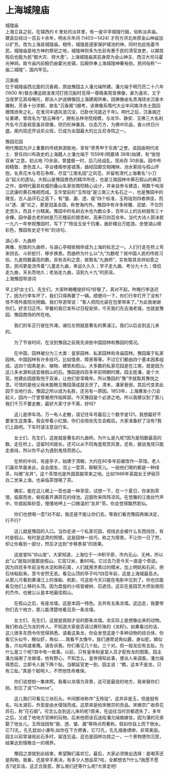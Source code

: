 # 上海城隍庙  
城隍庙  
上海立县之前，在镇西约 6 里处的淡井里，有一座华亭城隍行殿，俗称淡井庙。建县后经过一百五十余年，明永乐年间 (1403—1424) 才将方洪北岸原金山神庙加以扩充，改为上海县城隍庙。相传，城隍是道家保护城池的神，同时也庇佑着市民，城隍庙是地方神的祭祀之地，城隍神则多为生前有惠于民的清官良吏，以期其殁后也能为民“御大灾、捍大患”。上海城隍庙其前身原为金山神主、西汉大司马霍光神祠，故今庙内前殿仍由霍光坐镇，后殿供奉上海城隍神秦裕伯，民间俗称“一庙二城隍”，国内罕见。  

沉香阁  
位于城隍庙西北面的沉香阁，原由豫园主人潘允端所建。潘允端于明万历二十八年(1600 年)督办漕运疏浚淮河打捞沉船时觅得一尊精美观音佛像，甚为喜欢，又于当夜梦见其母嘱托，即派人护送佛像回上海建阁供奉。因佛像由名贵海琼水沉香木雕制，芳香十分浓郁，故名“沉香阁”(据考，该佛像系隋代大业年间南洋赤土国回赠隋炀帝之礼，在淮河中遇风浪沉没，已卧伏河底近千年)。明代之后，沉香阁迁址重建，曾改名为“慈云禅寺”，拥有丛林寺院规模，与龙华、静安、玉佛三大名刹齐名今沉香观音虽非原像，但仍形神兼具、仪态万方，为佛中珍品，香火终日兴盛。阁内现还开设尼众班，已成为全国最大的比丘尼寺院之一。  

豫园花园  
明代豫园为沪上重要的传统旅游胜地，享有“奇秀甲于东南”之誉。该园由明代进士、曾任四川布政史的上海籍人士潘允端于 1559年(明嘉靖 38年)始建，有“愉悦双亲”之意。初占地 70余亩，曾盛极一时，后几经战乱，现尚存 30余亩。园中布局精致、景色宜人。亭台楼阁参差错落，曲经回廊交相掩映，池水萦绕与假山怀抱，名贵花木与奇石争辉，尽显“江南名园”之风范，并留有清代上海著名“小刀会”起义的遗址。大假山是豫园景色的精华所在，也是江南园林中黄石假山的典范之作，由明代最具权威的叠山名家张南阳精心设计，并亲自参与建造，用数千吨浙江武康的黄石堆砌而成。玉华堂前的“玉玲珑”是江南三大名石之一，也是豫园中的瑰宝。古人品评石之高下，有“皱、漏、透、瘦”四个标准，玉玲珑则四者俱佳，而以“透、漏”论之，更是冠盖全国，称誉海内外。豫园中有许多砖雕、泥塑、不仅历史悠久，而且十分精美。豫园中的名树古木也为数众多，百年以上的古树就有三十余棵。园中最古老的树是万花楼前的银杏树，高寿已四百余年。当代大诗人郭沫若一九六一年参观豫园时，写下了“玲珑玉垒千钧重，曲折楼台万姓游。坐使湖山增彩色，豫园有史足千秋”的诗句。  

湖心亭、九曲桥  
典雅、别致的九曲桥，与湖心亭相依相伴成为上海的标志之一。人们行走在桥上弯来拐去、斗折蛇行、移步换景。而曲桥为什么以“九”为数呢？按中国人民的传统习俗，九是阳数最高的数，具有吉利之意，故取名“九曲桥”，实有取其吉祥如意之意。民间更是流传着“儿童走九曲，幸运久久久；学子走九曲、考分九十九；情侣走九曲，天长而地久；老翁走九曲，活到九十九”的民谣。  
上海豫园导游词  

早上好!女士们、先生们。大家昨晚睡提好吗?好极了。真对不起，昨晚行李送迟了。因为行李车坏了，我们只得再要了一辆。顺便问一下，你们行李打开了没有?怪不得外面阳光明媚。我们导游常说：”客人把阳光装在包里带来了。”为此我谢谢你们。好言归正传。早餐的我已宣布过日程安排，今天我们先去海老城，也就是豫园、豫园商场的所在地。  

　　我们的车正行驶在外滩。诸位左侧就是著名的黄浦江。我们以后会到这儿来的。  

　　为了节省时间，在没到豫园之前我先讲些中国园林和豫园的情况。  

　　在中国，园林被分为三大类：皇家园林、私家园林和寺庙园林。豫园属于私家园林。中国园林有许多技巧，比如借景、障景等等。不过它们都由四个基本因素组成。这四个因素是水、植物、建筑和假山。大多数的私家花园是在江南，就是因为这儿多水源和适宜做假山的石。豫园是四百多年前明朝时建。园主姓潘，是个大官。他建此园是取悦于双亲，让他们安享晚年。所以豫园的”豫”字就取其豫悦之意。可惜的是他父母末能眼见豫园落成就去世了。清末，潘家衰弱，其后代变卖此园于当地行会。豫园之所以成为名胜，还另有一原因。1853年，上海爆发小刀会起义，园内一厅堂曾被用作指挥部。今天豫园是个必游之地。所以我建议到了那儿我们千万不要走散，最好大家寸步不离，好吗?  

　　这儿是停车场。万一有人走散，请记住车号最后三个数字是121。我想最好不要发生这类事。我会举着小红旗，你们全陪张先生会殿后。大家准备好了没有?我们上路吧。下车时请注意自行车。  

　　女士们、先生们，这座就是著名的九曲桥。为什么是九呢?因为是阳数最高的数。走在桥上，逗留时间就长。还可以从不同角度观赏风景。还有，据说鬼怪只能走直线，所以你不必为遇到鬼怪而担心。  

　　在桥的中间，有座亭子，始建于清朝，大约在80多年前被改作一茶馆。老人们喜欢早晨来此，会会朋友，沏上一壶茶，聊聊天儿。一般他们喝的都是一种绿茶，叫做”龙井”。这个茶馆也是外国首脑常来之地。比如1986年英国女王伊丽莎白二世来上海，也亲临茶馆喝了茶。  

　　确实，能在这儿喝上一壶也是一种享受。试想一下，在一个夏日，你来到茶馆，临窗而坐，俯视着开满荷花的绿池。迎面吹来阵阵凉风。在悠雅的江南丝竹声中，你提起紫砂壶，慢慢地呷上一口微温的”龙井”茶。你会觉得飘然若仙。  

　　你们也想喝一壶?对不起，我还是不能让你们去。等我们看完豫园再做决定，行不行?  

　　这儿就是豫园的入口。当你走进一个私家花园，视线总会被什么东西挡住，有时是假山，有时是这肃的照壁。这是园林一技巧，称之为障景。不让你一日了然，却让你看到一部分，然后才达到”步移景易”的效果。  

　　这座堂叫”仰山堂”。大家知道，上海位于一冲积平原，市内无山、无林。所以此”山”就指对面那座假山。它高12米，重80吨。它过去乃至今天一直是个奇迹。因为四百多年前没有水泥和熟石膏，人们就用烹煮过的糯米，加上明矾和石灰，把石块粘起来。至今安然无恙。看见山顶的亭子吗?四百年前，这是上海城最高点。从那儿可看到黄浦江上的渔船、帆影，可这些今天只能在电影中见到了。你也仅能看见他们上移的头顶。因为盘旋的小径皆被树、石遮住。这实在是园艺大师张南阳的杰作。也被公认是本地最佳假山。  

　　在假山之后，有座龙墙。这是本园一特色。总共有五条龙墙。这边走，我要带你们去个地方，那儿能清楚地看见另一条龙墙。  

　　女士们、先生们，这就是我刚才说的那条龙墙。龙实际上是想像出来的动物。我们称自己为龙的传人。不知道大家是否读过赛珍珠的《龙籽》。如果看过的话，这儿很多东西令你觉得熟悉。请看这条龙，你会发觉这是个多种动物的综合体。你看它头似牛，眼似虾，角似……我看不太像牛。我们通常说角似鹿，身似蛇，鳞似鱼，爪似鸡或者鹰。请告诉我，你们看见几个趾。三个对。但一般龙应有五趾。为什么是三个呢?其中有一故事。以前，只有皇帝和皇室人员才配有龙的图案。园主潘允端用了龙做墙，他有野心。不知怎么，皇帝得知此事，便派人来调查。潘允端得悉后，立即令人敲下两个趾。当朝延官吏一到，园主说：”瞧，这本不是龙，只有三趾。”真是个聪明人，不然他性命难保。  

　　你们说想拍一集体照。我看以龙墙为背景，这可是最佳的地方，我来替你们拍，别忘了说”Cheese”。  

　　这儿我们可看见三块石头。中间那块称作”玉玲珑”。这并非是玉，但是挺有名，叫太湖石，外型是由水侵蚀而成。这原来是给宋微宗的贡品。宋微宗广收奇花异石，称”花石纲”。可怎么会到这儿来的呢?原来，在运往当时京都遗失了。多年之后，又成了地地方官绅的玩物。后来他把该石送给潘允端做嫁妆，因为潘的兄弟娶了他女儿。玉玲珑因有”瘦、透、皱、漏”等特点而著称。假如你自上而下倒水。它72孔，孔孔犹如小瀑布;如你在下方燃香，它72孔，孔孔烟香缥缈，非常美丽。园主以前常凝视此石多时，留连忘返。这也是园林功效之一，一个景物使你沉思，结果达到情晚合一的境界。  

　　豫园之游就到此结束，希望胸们喜欢它。最后，大家必须做出选择：是喝茶还是购物。我看，还是举手表决。有多少人想品茶?哈，全都想去?!什么?我愿不愿去?说实话，这正合我意。那么我们还等什么呢?大家走吧!  